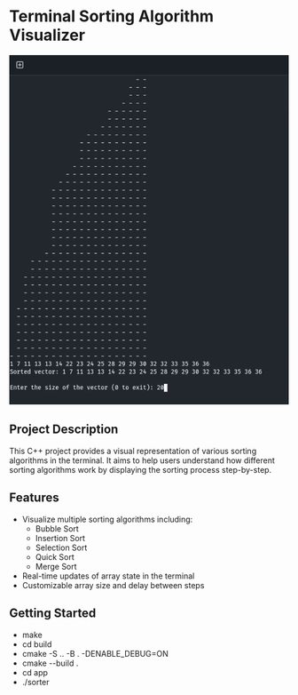 # Terminal Sorting Algorithm Visualizer

![Sorting Visualizer](./media/sorting.gif)

## Project Description

This C++ project provides a visual representation of various sorting algorithms in the terminal. It aims to help users understand how different sorting algorithms work by displaying the sorting process step-by-step.

## Features

- Visualize multiple sorting algorithms including:
  - Bubble Sort
  - Insertion Sort
  - Selection Sort
  - Quick Sort
  - Merge Sort
- Real-time updates of array state in the terminal
- Customizable array size and delay between steps

## Getting Started

- make
- cd build
- cmake -S .. -B . -DENABLE_DEBUG=ON
- cmake --build .
- cd app
- ./sorter
